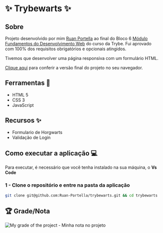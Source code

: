 # :sparkles: Trybewarts :sparkles:

## Sobre 

Projeto desenvolvido por mim [Ruan Portella](https://www.linkedin.com/in/ruanportella/) ao final do Bloco 6 [Módulo Fundamentos do Desenvolvimento Web](https://github.com/Ruan-Portella/Trybe_Exercicios/tree/main/fundamentos/secao-06-html-e-css-forms-flexbox-e-responsivos) do curso da Trybe. Fui aprovado com 100% dos requisitos obrigatórios e opcionais atingidos.

Tivemos que desenvolver uma página responsiva com um formulário HTML.

[Clique aqui](https://ruanportella.dev/trybewarts/) para conferir a versão final do projeto no seu navegador.


## Ferramentas :wrench:

- HTML 5
- CSS 3
- JavaScript

## Recursos :sparkles:

- Formulario de Horgwarts
- Validação de Login

## Como executar a aplicação :computer:

Para executar, é necessário que você tenha instalado na sua máquina, o **Vs Code**

### 1 - Clone o repositório e entre na pasta da aplicação

```sh
git clone git@github.com:Ruan-Portella/trybewarts.git && cd trybewarts
```
## :trophy: Grade/Nota

![My grade of the project - Minha nota no projeto](./nota.png)

